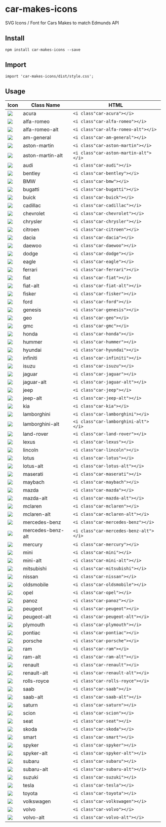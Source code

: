 # car-makes-icons
SVG Icons / Font for Cars Makes to match Edmunds API

## Install
`npm install car-makes-icons --save`

## Import
`import 'car-makes-icons/dist/style.css';`

## Usage

|Icon|Class Name|HTML|
|---|---|---|
| ![](./svgs/acura.svg) | acura | `<i class"car-acura"></i>`|
| ![](./svgs/alfa%20romeo.svg) | alfa-romeo | `<i class"car-alfa-romeo"></i>`|
| ![](./svgs/alfa%20romeo%20alt.svg) | alfa-romeo-alt | `<i class"car-alfa-romeo-alt"></i>`|
| ![](./svgs/am%20general.svg) | am-general | `<i class"car-am-general"></i>`|
| ![](./svgs/aston%20martin.svg) | aston-martin | `<i class"car-aston-martin"></i>`|
| ![](./svgs/aston%20martin%20alt.svg) | aston-martin-alt | `<i class"car-aston-martin-alt"></i>`|
| ![](./svgs/audi.svg) | audi | `<i class"car-audi"></i>`|
| ![](./svgs/bentley.svg) | bentley | `<i class"car-bentley"></i>`|
| ![](./svgs/bmw.svg) | BMW | `<i class"car-bmw"></i>`|
| ![](./svgs/bugatti.svg) | bugatti | `<i class"car-bugatti"></i>`|
| ![](./svgs/buick.svg) | buick | `<i class"car-buick"></i>`|
| ![](./svgs/cadillac.svg) | cadillac | `<i class"car-cadillac"></i>`|
| ![](./svgs/chevrolet.svg) | chevrolet | `<i class"car-chevrolet"></i>`|
| ![](./svgs/chrysler.svg) | chrysler | `<i class"car-chrysler"></i>`|
| ![](./svgs/citroen.svg) | citroen | `<i class"car-citroen"></i>`|
| ![](./svgs/dacia.svg) | dacia | `<i class"car-dacia"></i>`|
| ![](./svgs/daewoo.svg) | daewoo | `<i class"car-daewoo"></i>`|
| ![](./svgs/dodge.svg) | dodge | `<i class"car-dodge"></i>`|
| ![](./svgs/eagle.svg) | eagle | `<i class"car-eagle"></i>`|
| ![](./svgs/ferrari.svg) | ferrari | `<i class"car-ferrari"></i>`|
| ![](./svgs/fiat.svg) | fiat | `<i class"car-fiat"></i>`|
| ![](./svgs/fiat%20alt.svg) | fiat-alt | `<i class"car-fiat-alt"></i>`|
| ![](./svgs/fisker.svg) | fisker | `<i class"car-fisker"></i>`|
| ![](./svgs/ford.svg) | ford | `<i class"car-ford"></i>`|
| ![](./svgs/genesis.svg) | genesis | `<i class"car-genesis"></i>`|
| ![](./svgs/geo.svg) | geo | `<i class"car-geo"></i>`|
| ![](./svgs/gmc.svg) | gmc | `<i class"car-gmc"></i>`|
| ![](./svgs/honda.svg) | honda | `<i class"car-honda"></i>`|
| ![](./svgs/hummer.svg) | hummer | `<i class"car-hummer"></i>`|
| ![](./svgs/hyundai.svg) | hyundai | `<i class"car-hyundai"></i>`|
| ![](./svgs/infiniti.svg) | infiniti | `<i class"car-infiniti"></i>`|
| ![](./svgs/isuzu.svg) | isuzu | `<i class"car-isuzu"></i>`|
| ![](./svgs/jaguar.svg) | jaguar | `<i class"car-jaguar"></i>`|
| ![](./svgs/jaguar%20alt.svg) | jaguar-alt | `<i class"car-jaguar-alt"></i>`|
| ![](./svgs/jeep.svg) | jeep | `<i class"car-jeep"></i>`|
| ![](./svgs/jeep%20alt.svg) | jeep-alt | `<i class"car-jeep-alt"></i>`|
| ![](./svgs/kia.svg) | kia | `<i class"car-kia"></i>`|
| ![](./svgs/lamborghini.svg) | lamborghini | `<i class"car-lamborghini"></i>`|
| ![](./svgs/lamborghini%20alt.svg) | lamborghini-alt | `<i class"car-lamborghini-alt"></i>`|
| ![](./svgs/land%20rover.svg) | land-rover | `<i class"car-land-rover"></i>`|
| ![](./svgs/lexus.svg) | lexus | `<i class"car-lexus"></i>`|
| ![](./svgs/lincoln.svg) | lincoln | `<i class"car-lincoln"></i>`|
| ![](./svgs/lotus.svg) | lotus | `<i class"car-lotus"></i>`|
| ![](./svgs/lotus%20alt.svg) | lotus-alt | `<i class"car-lotus-alt"></i>`|
| ![](./svgs/maserati.svg) | maserati | `<i class"car-maserati"></i>`|
| ![](./svgs/maybach.svg) | maybach | `<i class"car-maybach"></i>`|
| ![](./svgs/mazda.svg) | mazda | `<i class"car-mazda"></i>`|
| ![](./svgs/mazda%20alt.svg) | mazda-alt | `<i class"car-mazda-alt"></i>`|
| ![](./svgs/mclaren.svg) | mclaren | `<i class"car-mclaren"></i>`|
| ![](./svgs/mclaren%20alt.svg) | mclaren-alt | `<i class"car-mclaren-alt"></i>`|
| ![](./svgs/mercedes%20benz.svg) | mercedes-benz | `<i class"car-mercedes-benz"></i>`|
| ![](./svgs/mercedes%20benz%20alt.svg) | mercedes-benz-alt | `<i class"car-mercedes-benz-alt"></i>`|
| ![](./svgs/mercury.svg) | mercury | `<i class"car-mercury"></i>`|
| ![](./svgs/mini.svg) | mini | `<i class"car-mini"></i>`|
| ![](./svgs/mini%20alt.svg) | mini-alt | `<i class"car-mini-alt"></i>`|
| ![](./svgs/mitsubishi.svg) | mitsubishi | `<i class"car-mitsubishi"></i>`|
| ![](./svgs/nissan.svg) | nissan | `<i class"car-nissan"></i>`|
| ![](./svgs/oldsmobile.svg) | oldsmobile | `<i class"car-oldsmobile"></i>`|
| ![](./svgs/opel.svg) | opel | `<i class"car-opel"></i>`|
| ![](./svgs/panoz.svg) | panoz | `<i class"car-panoz"></i>`|
| ![](./svgs/peugeot.svg) | peugeot | `<i class"car-peugeot"></i>`|
| ![](./svgs/peugeot-alt.svg) | peugeot-alt | `<i class"car-peugeot-alt"></i>`|
| ![](./svgs/plymouth.svg) | plymouth | `<i class"car-plymouth"></i>`|
| ![](./svgs/pontiac.svg) | pontiac | `<i class"car-pontiac"></i>`|
| ![](./svgs/porsche.svg) | porsche | `<i class"car-porsche"></i>`|
| ![](./svgs/ram.svg) | ram | `<i class"car-ram"></i>`|
| ![](./svgs/ram%20alt.svg) | ram-alt | `<i class"car-ram-alt"></i>`|
| ![](./svgs/renault.svg) | renault | `<i class"car-renault"></i>`|
| ![](./svgs/renault-alt.svg) | renault-alt | `<i class"car-renault-alt"></i>`|
| ![](./svgs/rolls%20royce.svg) | rolls-royce | `<i class"car-rolls-royce"></i>`|
| ![](./svgs/saab.svg) | saab | `<i class"car-saab"></i>`|
| ![](./svgs/saab%20alt.svg) | saab-alt | `<i class"car-saab-alt"></i>`|
| ![](./svgs/saturn.svg) | saturn | `<i class"car-saturn"></i>`|
| ![](./svgs/scion.svg) | scion | `<i class"car-scion"></i>`|
| ![](./svgs/seat.svg) | seat | `<i class"car-seat"></i>`|
| ![](./svgs/skoda.svg) | skoda | `<i class"car-skoda"></i>`|
| ![](./svgs/smart.svg) | smart | `<i class"car-smart"></i>`|
| ![](./svgs/spyker.svg) | spyker | `<i class"car-spyker"></i>`|
| ![](./svgs/spyker%20alt.svg) | spyker-alt | `<i class"car-spyker-alt"></i>`|
| ![](./svgs/subaru.svg) | subaru | `<i class"car-subaru"></i>`|
| ![](./svgs/subaru%20alt.svg) | subaru-alt | `<i class"car-subaru-alt"></i>`|
| ![](./svgs/suzuki.svg) | suzuki | `<i class"car-suzuki"></i>`|
| ![](./svgs/tesla.svg) | tesla | `<i class"car-tesla"></i>`|
| ![](./svgs/toyota.svg) | toyota | `<i class"car-toyota"></i>`|
| ![](./svgs/volkswagen.svg) | volkswagen | `<i class"car-volkswagen"></i>`|
| ![](./svgs/volvo.svg) | volvo | `<i class"car-volvo"></i>`|
| ![](./svgs/volvo%20alt.svg) | volvo-alt | `<i class"car-volvo-alt"></i>`|


